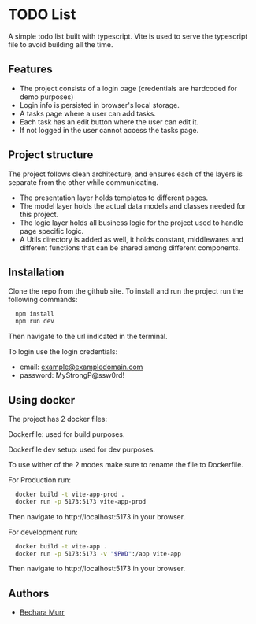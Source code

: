 # TODO List

A simple todo list built with typescript. Vite is used to serve the typescript file to avoid building all the time.

## Features

- The project consists of a login oage (credentials are hardcoded for demo purposes)
- Login info is persisted in browser's local storage.
- A tasks page where a user can add tasks.
- Each task has an edit button where the user can edit it.
- If not logged in the user cannot access the tasks page.

## Project structure

The project follows clean architecture, and ensures each of the layers is separate from the other while communicating.

- The presentation layer holds templates to different pages.
- The model layer holds the actual data models and classes needed for this project.
- The logic layer holds all business logic for the project used to handle page specific logic.
- A Utils directory is added as well, it holds constant, middlewares and different functions that can be shared among different components.

## Installation

Clone the repo from the github site.
To install and run the project run the following commands:

```bash
  npm install
  npm run dev
```

Then navigate to the url indicated in the terminal.

To login use the login credentials:

- email: example@exampledomain.com
- password: MyStrongP@ssw0rd!

## Using docker

The project has 2 docker files:

Dockerfile: used for build purposes.

Dockerfile dev setup: used for dev purposes.

To use wither of the 2 modes make sure to rename the file to Dockerfile.

For Production run:

```bash
  docker build -t vite-app-prod .
  docker run -p 5173:5173 vite-app-prod
```

Then navigate to http://localhost:5173 in your browser.

For development run:

```bash
  docker build -t vite-app .
  docker run -p 5173:5173 -v "$PWD":/app vite-app
```

Then navigate to http://localhost:5173 in your browser.

## Authors

- [Bechara Murr](bechara.murr@outlook.com)
